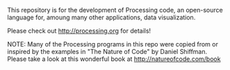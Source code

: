 This repository is for the development of Processing code, an open-source language for, amoung many other applications, data visualization. 

Please check out http://processing.org for details!

NOTE: Many of the Processing programs in this repo were copied from or inspired by the examples in "The Nature of Code" by Daniel Shiffman. Please take a look at this wonderful book at http://natureofcode.com/book